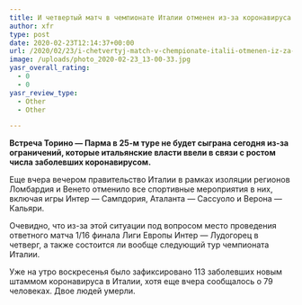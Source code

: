 ```yaml
---
title: И четвертый матч в чемпионате Италии отменен из-за коронавируса
author: xfr
type: post
date: 2020-02-23T12:14:37+00:00
url: /2020/02/23/i-chetvertyj-match-v-chempionate-italii-otmenen-iz-za-koronavirusa/
image: /uploads/photo_2020-02-23_13-00-33.jpg
yasr_overall_rating:
  - 0
  - 0
yasr_review_type:
  - Other
  - Other

---
```

**Встреча Торино &#8212; Парма в 25-м туре не будет сыграна сегодня из-за ограничений, которые итальянские власти ввели в связи с ростом числа заболевших коронавирусом.**

Еще вчера вечером правительство Италии в рамках изоляции регионов Ломбардия и Венето отменило все спортивные мероприятия в них, включая игры Интер &#8212; Сампдория, Аталанта &#8212; Сассуоло и Верона &#8212; Кальяри.

Очевидно, что из-за этой ситуации под вопросом место проведения ответного матча 1/16 финала Лиги Европы Интер &#8212; Лудогорец в четверг, а также состоится ли вообще следующий тур чемпионата Италии.

Уже на утро воскресенья было зафиксировано 113 заболевших новым штаммом коронавируса в Италии, хотя еще вчера сообщалось о 79 человеках. Двое людей умерли.